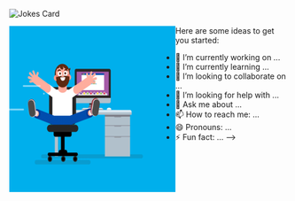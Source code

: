 <!-- Markdown -->

![Jokes Card](https://readme-jokes.vercel.app/api)



<a href="url"><img src="https://github.com/PseudoFaisal/PseudoFaisal/blob/main/Enjoy.gif" align="left" height="300" width="300" ></a>




Here are some ideas to get you started:

- 🔭 I’m currently working on ...
- 🌱 I’m currently learning ...
- 👯 I’m looking to collaborate on ...
- 🤔 I’m looking for help with ...
- 💬 Ask me about ...
- 📫 How to reach me: ...
- 😄 Pronouns: ...
- ⚡ Fun fact: ...
-->
